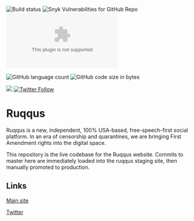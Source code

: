 ![Build status](https://travis-ci.com/ruqqus/ruqqus.svg?branch=master) ![Snyk Vulnerabilities for GitHub Repo](https://img.shields.io/snyk/vulnerabilities/github/ruqqus/ruqqus) [![Website](https://img.shields.io/website/https/www.ruqqus.com?down_color=red&down_message=down&up_message=up)](https://www.ruqqus.com)

![GitHub language count](https://img.shields.io/github/languages/count/ruqqus/ruqqus) ![GitHub code size in bytes](https://img.shields.io/github/languages/code-size/ruqqus/ruqqus)

[![](https://img.shields.io/discord/599258778520518676)](https://discord.gg/U57jqnn) [![Twitter Follow](https://img.shields.io/twitter/follow/ruqqus?style=social)](https://twitter.com/ruqqus)

# Ruqqus

Ruqqus is a new, independent, 100% USA-based, free-speech-first social platform. In an era of censorship and quarantines, we are bringing First Amendment rights into the digital space.

This repository is the live codebase for the Ruqqus website. Commits to master here are immediately loaded into the ruqqus staging site, then manually promoted to production.

## Links

[Main site](https://ruqqus.com)

[Twitter](https://twitter.com/ruqqus)
